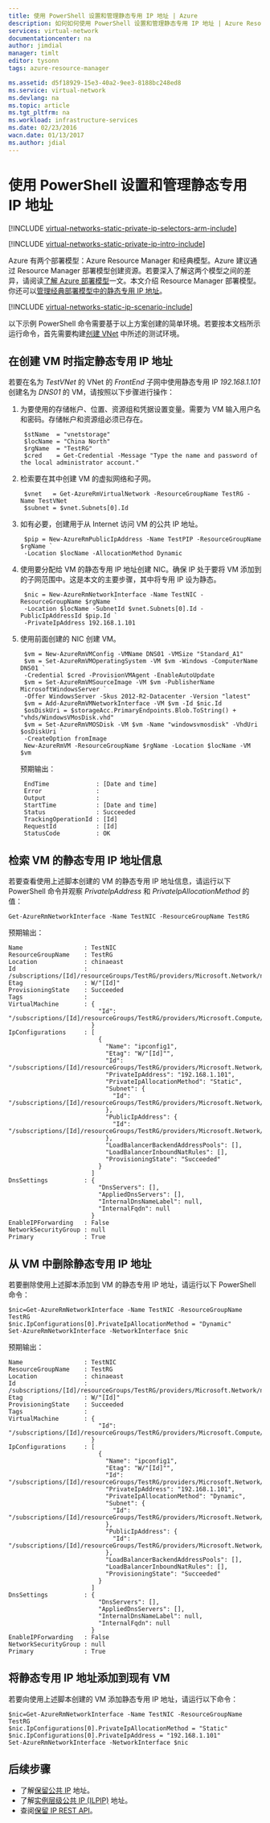 ```yaml
---
title: 使用 PowerShell 设置和管理静态专用 IP 地址 | Azure
description: 如何如何使用 PowerShell 设置和管理静态专用 IP 地址 | Azure Resource Manager。
services: virtual-network
documentationcenter: na
author: jimdial
manager: timlt
editor: tysonn
tags: azure-resource-manager

ms.assetid: d5f18929-15e3-40a2-9ee3-8188bc248ed8
ms.service: virtual-network
ms.devlang: na
ms.topic: article
ms.tgt_pltfrm: na
ms.workload: infrastructure-services
ms.date: 02/23/2016
wacn.date: 01/13/2017
ms.author: jdial
---
```


# 使用 PowerShell 设置和管理静态专用 IP 地址
[!INCLUDE [virtual-networks-static-private-ip-selectors-arm-include](../../includes/virtual-networks-static-private-ip-selectors-arm-include.md)]

[!INCLUDE [virtual-networks-static-private-ip-intro-include](../../includes/virtual-networks-static-private-ip-intro-include.md)]

Azure 有两个部署模型：Azure Resource Manager 和经典模型。Azure 建议通过 Resource Manager 部署模型创建资源。若要深入了解这两个模型之间的差异，请阅读[了解 Azure 部署模型](../azure-resource-manager/resource-manager-deployment-model.md)一文。本文介绍 Resource Manager 部署模型。你还可以[管理经典部署模型中的静态专用 IP 地址](./virtual-networks-static-private-ip-classic-ps.md)。

[!INCLUDE [virtual-networks-static-ip-scenario-include](../../includes/virtual-networks-static-ip-scenario-include.md)]

以下示例 PowerShell 命令需要基于以上方案创建的简单环境。若要按本文档所示运行命令，首先需要构建[创建 VNet](./virtual-networks-create-vnet-arm-ps.md) 中所述的测试环境。

## 在创建 VM 时指定静态专用 IP 地址
若要在名为 *TestVNet* 的 VNet 的 *FrontEnd* 子网中使用静态专用 IP *192.168.1.101* 创建名为 *DNS01* 的 VM，请按照以下步骤进行操作：

1. 为要使用的存储帐户、位置、资源组和凭据设置变量。需要为 VM 输入用户名和密码。存储帐户和资源组必须已存在。

        $stName  = "vnetstorage"
        $locName = "China North"
        $rgName  = "TestRG"
        $cred    = Get-Credential -Message "Type the name and password of the local administrator account."

2. 检索要在其中创建 VM 的虚拟网络和子网。

        $vnet   = Get-AzureRmVirtualNetwork -ResourceGroupName TestRG -Name TestVNet
        $subnet = $vnet.Subnets[0].Id

3. 如有必要，创建用于从 Internet 访问 VM 的公共 IP 地址。

        $pip = New-AzureRmPublicIpAddress -Name TestPIP -ResourceGroupName $rgName `
        -Location $locName -AllocationMethod Dynamic

4. 使用要分配给 VM 的静态专用 IP 地址创建 NIC。确保 IP 处于要将 VM 添加到的子网范围中。这是本文的主要步骤，其中将专用 IP 设为静态。

        $nic = New-AzureRmNetworkInterface -Name TestNIC -ResourceGroupName $rgName `
        -Location $locName -SubnetId $vnet.Subnets[0].Id -PublicIpAddressId $pip.Id `
        -PrivateIpAddress 192.168.1.101

5. 使用前面创建的 NIC 创建 VM。

        $vm = New-AzureRmVMConfig -VMName DNS01 -VMSize "Standard_A1"
        $vm = Set-AzureRmVMOperatingSystem -VM $vm -Windows -ComputerName DNS01 `
        -Credential $cred -ProvisionVMAgent -EnableAutoUpdate
        $vm = Set-AzureRmVMSourceImage -VM $vm -PublisherName MicrosoftWindowsServer `
        -Offer WindowsServer -Skus 2012-R2-Datacenter -Version "latest"
        $vm = Add-AzureRmVMNetworkInterface -VM $vm -Id $nic.Id
        $osDiskUri = $storageAcc.PrimaryEndpoints.Blob.ToString() + "vhds/WindowsVMosDisk.vhd"
        $vm = Set-AzureRmVMOSDisk -VM $vm -Name "windowsvmosdisk" -VhdUri $osDiskUri `
        -CreateOption fromImage
        New-AzureRmVM -ResourceGroupName $rgName -Location $locName -VM $vm 

    预期输出：
	
        EndTime             : [Date and time]
        Error               : 
        Output              : 
        StartTime           : [Date and time]
        Status              : Succeeded
        TrackingOperationId : [Id]
        RequestId           : [Id]
        StatusCode          : OK 

## 检索 VM 的静态专用 IP 地址信息
若要查看使用上述脚本创建的 VM 的静态专用 IP 地址信息，请运行以下 PowerShell 命令并观察 *PrivateIpAddress* 和 *PrivateIpAllocationMethod* 的值：

    Get-AzureRmNetworkInterface -Name TestNIC -ResourceGroupName TestRG

预期输出：

    Name                 : TestNIC
    ResourceGroupName    : TestRG
    Location             : chinaeast
    Id                   : /subscriptions/[Id]/resourceGroups/TestRG/providers/Microsoft.Network/networkInterfaces/TestNIC
    Etag                 : W/"[Id]"
    ProvisioningState    : Succeeded
    Tags                 : 
    VirtualMachine       : {
                             "Id": "/subscriptions/[Id]/resourceGroups/TestRG/providers/Microsoft.Compute/virtualMachines/DNS01"
                           }
    IpConfigurations     : [
                             {
                               "Name": "ipconfig1",
                               "Etag": "W/"[Id]"",
                               "Id": "/subscriptions/[Id]/resourceGroups/TestRG/providers/Microsoft.Network/networkInterfaces/TestNIC/ipConfigurations/ipconfig1",
                               "PrivateIpAddress": "192.168.1.101",
                               "PrivateIpAllocationMethod": "Static",
                               "Subnet": {
                                 "Id": "/subscriptions/[Id]/resourceGroups/TestRG/providers/Microsoft.Network/virtualNetworks/TestVNet/subnets/FrontEnd"
                               },
                               "PublicIpAddress": {
                                 "Id": "/subscriptions/[Id]/resourceGroups/TestRG/providers/Microsoft.Network/publicIPAddresses/TestPIP"
                               },
                               "LoadBalancerBackendAddressPools": [],
                               "LoadBalancerInboundNatRules": [],
                               "ProvisioningState": "Succeeded"
                             }
                           ]
    DnsSettings          : {
                             "DnsServers": [],
                             "AppliedDnsServers": [],
                             "InternalDnsNameLabel": null,
                             "InternalFqdn": null
                           }
    EnableIPForwarding   : False
    NetworkSecurityGroup : null
    Primary              : True

## 从 VM 中删除静态专用 IP 地址
若要删除使用上述脚本添加到 VM 的静态专用 IP 地址，请运行以下 PowerShell 命令：

    $nic=Get-AzureRmNetworkInterface -Name TestNIC -ResourceGroupName TestRG
    $nic.IpConfigurations[0].PrivateIpAllocationMethod = "Dynamic"
    Set-AzureRmNetworkInterface -NetworkInterface $nic

预期输出：

    Name                 : TestNIC
    ResourceGroupName    : TestRG
    Location             : chinaeast
    Id                   : /subscriptions/[Id]/resourceGroups/TestRG/providers/Microsoft.Network/networkInterfaces/TestNIC
    Etag                 : W/"[Id]"
    ProvisioningState    : Succeeded
    Tags                 : 
    VirtualMachine       : {
                             "Id": "/subscriptions/[Id]/resourceGroups/TestRG/providers/Microsoft.Compute/virtualMachines/WindowsVM"
                           }
    IpConfigurations     : [
                             {
                               "Name": "ipconfig1",
                               "Etag": "W/"[Id]"",
                               "Id": "/subscriptions/[Id]/resourceGroups/TestRG/providers/Microsoft.Network/networkInterfaces/TestNIC/ipConfigurations/ipconfig1",
                               "PrivateIpAddress": "192.168.1.101",
                               "PrivateIpAllocationMethod": "Dynamic",
                               "Subnet": {
                                 "Id": "/subscriptions/[Id]/resourceGroups/TestRG/providers/Microsoft.Network/virtualNetworks/TestVNet/subnets/FrontEnd"
                               },
                               "PublicIpAddress": {
                                 "Id": "/subscriptions/[Id]/resourceGroups/TestRG/providers/Microsoft.Network/publicIPAddresses/TestPIP"
                               },
                               "LoadBalancerBackendAddressPools": [],
                               "LoadBalancerInboundNatRules": [],
                               "ProvisioningState": "Succeeded"
                             }
                           ]
    DnsSettings          : {
                             "DnsServers": [],
                             "AppliedDnsServers": [],
                             "InternalDnsNameLabel": null,
                             "InternalFqdn": null
                           }
    EnableIPForwarding   : False
    NetworkSecurityGroup : null
    Primary              : True

## 将静态专用 IP 地址添加到现有 VM
若要向使用上述脚本创建的 VM 添加静态专用 IP 地址，请运行以下命令：

    $nic=Get-AzureRmNetworkInterface -Name TestNIC -ResourceGroupName TestRG
    $nic.IpConfigurations[0].PrivateIpAllocationMethod = "Static"
    $nic.IpConfigurations[0].PrivateIpAddress = "192.168.1.101"
    Set-AzureRmNetworkInterface -NetworkInterface $nic

## 后续步骤
* 了解[保留公共 IP](./virtual-networks-reserved-public-ip.md) 地址。
* 了解[实例层级公共 IP (ILPIP)](./virtual-networks-instance-level-public-ip.md) 地址。
* 查阅[保留 IP REST API](https://msdn.microsoft.com/zh-cn/library/azure/dn722420.aspx)。

<!---HONumber=Mooncake_0109_2017-->
<!--Update_Description: update meta properties & wording update & update link references & update code-->